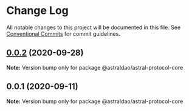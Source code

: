 # Change Log

All notable changes to this project will be documented in this file.
See [Conventional Commits](https://conventionalcommits.org) for commit guidelines.

## [0.0.2](https://github.com/astralDAO/astralprotocol/compare/@astraldao/astral-protocol-core@0.0.1...@astraldao/astral-protocol-core@0.0.2) (2020-09-28)

**Note:** Version bump only for package @astraldao/astral-protocol-core





## 0.0.1 (2020-09-11)

**Note:** Version bump only for package @astraldao/astral-protocol-core
